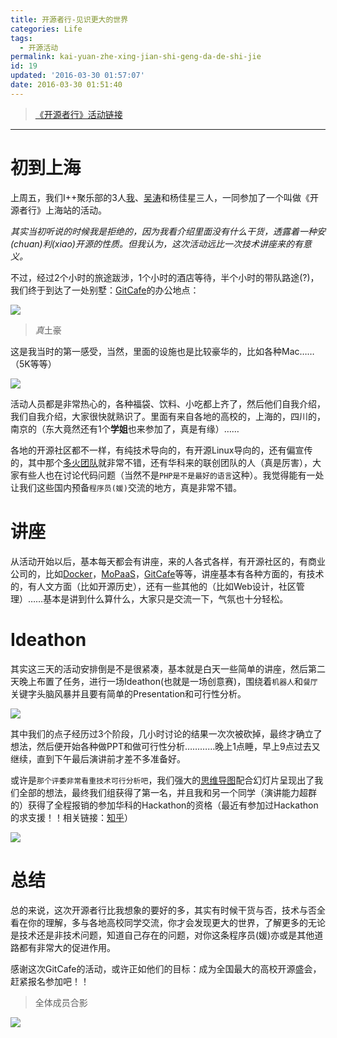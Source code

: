 ```yaml
---
title: 开源者行-见识更大的世界
categories: Life
tags:
  - 开源活动
permalink: kai-yuan-zhe-xing-jian-shi-geng-da-de-shi-jie
id: 19
updated: '2016-03-30 01:57:07'
date: 2016-03-30 01:51:40
---
```


> [《开源者行》活动链接][1]

* * *

# 初到上海

上周五，我们I++聚乐部的3人[我][2]、[吴涛][3]和杨佳星三人，一同参加了一个叫做《开源者行》上海站的活动。

*其实当初听说的时候我是拒绝的，因为我看介绍里面没有什么干货，透露着一种安(chuan)利(xiao)开源的性质。但我认为，这次活动远比一次技术讲座来的有意义。*

不过，经过2个小时的旅途跋涉，1个小时的酒店等待，半个小时的带队路途(?)，我们终于到达了一处别墅：[GitCafe][4]的办公地点：

![](http://7xsf4p.com1.z0.glb.clouddn.com/image/7/2b/ce5bb993f7ca4e494e7a2c9e9e11d.jpg)

> *真*土豪

这是我当时的第一感受，当然，里面的设施也是比较豪华的，比如各种Mac……（5K等等）

![](http://7xsf4p.com1.z0.glb.clouddn.com/image/7/1e/dfe067a89b418466913b250387ce9.jpg)

活动人员都是非常热心的，各种福袋、饮料、小吃都上齐了，然后他们自我介绍，我们自我介绍，大家很快就熟识了。里面有来自各地的高校的，上海的，四川的，南京的（东大竟然还有1个**学姐**也来参加了，真是有缘）……

各地的开源社区都不一样，有纯技术导向的，有开源Linux导向的，还有偏宣传的，其中那个[多火团队][7]就非常不错，还有华科来的联创团队的人（真是厉害），大家有些人也在讨论代码问题（当然不是`PHP是不是最好的语言`这种）。我觉得能有一处让我们这些国内预备`程序员(媛)`交流的地方，真是非常不错。

# 讲座

从活动开始以后，基本每天都会有讲座，来的人各式各样，有开源社区的，有商业公司的，比如[Docker][8]，[MoPaaS][9]，[GitCafe][4]等等，讲座基本有各种方面的，有技术的，有人文方面（比如开源历史），还有一些其他的（比如Web设计，社区管理）……基本是讲到什么算什么，大家只是交流一下，气氛也十分轻松。

# Ideathon

其实这三天的活动安排倒是不是很紧凑，基本就是白天一些简单的讲座，然后第二天晚上布置了任务，进行一场Ideathon(也就是一场创意赛)，围绕着`机器人`和`餐厅`关键字头脑风暴并且要有简单的Presentation和可行性分析。

![](http://7xsf4p.com1.z0.glb.clouddn.com/image/3/13/b69e8077b787a0c009be79adcbcef.jpg)

其中我们的点子经历过3个阶段，几小时讨论的结果一次次被砍掉，最终才确立了想法，然后便开始各种做PPT和做可行性分析…………晚上1点睡，早上9点过去又继续，直到下午最后演讲前才差不多准备好。

或许是`那个评委非常看重技术可行分析吧`，我们强大的[思维导图][11]配合幻灯片呈现出了我们全部的想法，最终我们组获得了第一名，并且我和另一个同学（演讲能力超群的）获得了全程报销的参加华科的Hackathon的资格（最近有参加过Hackathon的求支援！！相关链接：[知乎][12]）

![](http://7xsf4p.com1.z0.glb.clouddn.com/image/b/3c/cb820e9a5e716f8e5a964b245e1a0.jpg)

# 总结

总的来说，这次开源者行比我想象的要好的多，其实有时候干货与否，技术与否全看在你的理解，多与各地高校同学交流，你才会发现更大的世界，了解更多的无论是技术还是非技术问题，知道自己存在的问题，对你这条程序员(媛)亦或是其他道路都有非常大的促进作用。

感谢这次GitCafe的活动，或许正如他们的目标：成为全国最大的高校开源盛会，赶紧报名参加吧！！

> 全体成员合影

![](http://7xsf4p.com1.z0.glb.clouddn.com/image/d/62/6241981cd7166f4abf6b6a4158ba6.jpg)

 [1]: http://www.ubuntukylin.com/news/shownews.php?lang=cn&id=459
 [2]: http://www.dreampiggy.com
 [3]: http://neverchanje.github.io
 [4]: https://gitcafe.com
 [7]: http://www.duohuo.org
 [8]: https://www.docker.com
 [9]: http://www.mopaas.com
 [11]: http://zh.wikipedia.org/wiki/心智图
 [12]: http://www.zhihu.com/question/20621242